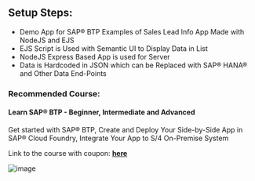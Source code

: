  
## Setup Steps:

- Demo App for SAP® BTP Examples of Sales Lead Info App Made with NodeJS and EJS
- EJS Script is Used with Semantic UI to Display Data in List
- NodeJS Express Based App is used for Server
- Data is Hardcoded in JSON which can be Replaced with SAP® HANA® and Other Data End-Points

### Recommended Course:
#### Learn SAP® BTP - Beginner, Intermediate and Advanced

Get started with SAP® BTP, Create and Deploy Your Side-by-Side App in SAP® Cloud Foundry, Integrate Your App to S/4 On-Premise System

Link to the course with coupon:  **[here](https://www.ui5cn.com/enroll/1542708?price_id=1921785&coupon=scpbtpyearly38493649246)**

![image](https://user-images.githubusercontent.com/6703372/188075294-74da53a5-9884-4274-8671-b94739a82b10.png)
